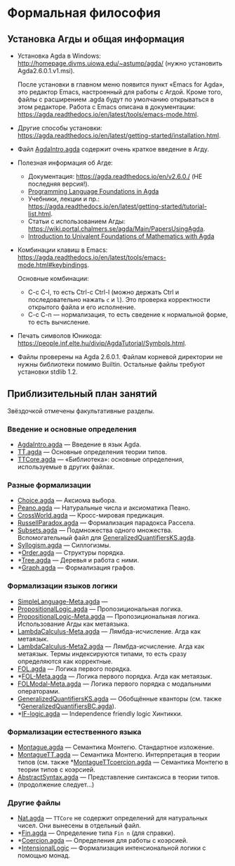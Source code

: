 # Формальная философия

## Установка Агды и общая информация

- Установка Agda в Windows: http://homepage.divms.uiowa.edu/~astump/agda/
  (нужно установить Agda2.6.0.1.v1.msi).  
  
  После установки в главном меню появится пункт «Emacs for Agda», это
  редактор Emacs, настроенный для работы с Агдой. Кроме того, файлы с
  расширением .agda будут по умолчанию открываться в этом редакторе. Работа
  с Emacs описана в документации:
  https://agda.readthedocs.io/en/latest/tools/emacs-mode.html.
- Другие способы установки:
  https://agda.readthedocs.io/en/latest/getting-started/installation.html.
- Файл
  [AgdaIntro.agda](AgdaIntro.agda)
  содержит очень краткое введение в Агду.
- Полезная информация об Агде:
    - Документация: https://agda.readthedocs.io/en/v2.6.0./ (НЕ
      последняя версия!).
    - [Programming Language Foundations in Agda](https://plfa.github.io/)
    - Учебники, лекции и пр.:
      https://agda.readthedocs.io/en/latest/getting-started/tutorial-list.html.
    - Статьи с использованием Агды:
      https://wiki.portal.chalmers.se/agda/Main/PapersUsingAgda.
    - [Introduction to Univalent Foundations of Mathematics with
      Agda](https://www.cs.bham.ac.uk/~mhe/HoTT-UF-in-Agda-Lecture-Notes/HoTT-UF-Agda.html)
- Комбинации клавиш в Emacs:
  https://agda.readthedocs.io/en/latest/tools/emacs-mode.html#keybindings.
  
  Основные комбинации: 
    - C-c C-l, то есть Ctrl-c Ctrl-l (можно держать Ctrl и последовательно
      нажать `c` и `l`). Это проверка корректности открытого файла и
      его исполнение.
    - C-c C-n — нормализация, то есть сведение к нормальной форме, то
      есть вычисление.
- Печать символов Юникода:
  https://people.inf.elte.hu/divip/AgdaTutorial/Symbols.html.
- Файлы проверены на Agda 2.6.0.1.  Файлам корневой директории не нужны
  библиотеки помимо Builtin. Остальные файлы требуют установки stdlib 1.2.

## Приблизительный план занятий

Звёздочкой отмечены факультативные разделы.

### Введение и основные определения

- [AgdaIntro.agda](AgdaIntro.agda) — Введение в язык Agda.
- [TT.agda](TT.agda) — Основные определения теории типов.
- [TTCore.agda](TTCore.agda) — «Библиотека»: основные определения,
  используемые в других файлах.

### Разные формализации

- [Choice.agda](Choice.agda) — Аксиома выбора. 
- [Peano.agda](Peano.agda) — Натуральные числа и аксиоматика Пеано. 
- [CrossWorld.agda](CrossWorld.agda) — Кросс-мировая предикация. 
- [RussellParadox.agda](RussellParadox.agda) — Формализация парадокса Рассела. 
- [Subsets.agda](Subsets.agda) — Подмножества одного
  множества. Вспомогательный файл для
  [GeneralizedQuantifiersKS.agda](GeneralizedQuantifiersKS.agda).
- [Syllogism.agda](Syllogism.agda) — Силлогизмы.  
- *[Order.agda](Order.agda) — Структуры порядка. 
- *[Tree.agda](Tree.agda) — Деревья и работа с ними. 
- *[Graph.agda](Graph.agda) — Формализация графов.

### Формализации языков логики

- [SimpleLanguage-Meta.agda](Meta/SimpleLanguage-Meta.agda) — 
- [PropositionalLogic.agda](PropositionalLogic.agda) — Пропозициональная логика. 
- [PropositionalLogic-Meta.agda](PropositionalLogic-Meta.agda) —
  Пропозициональная логика. Использование Агды как метаязыка. 
- [LambdaCalculus-Meta.agda](Meta/LambdaCalculus-Meta.agda) —
  Лямбда-исчисление. Агда как метаязык. 
- [LambdaCalculus-Meta2.agda](Meta/LambdaCalculus-Meta2.agda) —
  Лямбда-исчисление. Агда как метаязык. Термы индексируются типами, то есть
  сразу определяются как корректные.
- [FOL.agda](FOL.agda) — Логика первого порядка. 
- *[FOL-Meta.agda](Meta/FOL-Meta.agda) — Логика первого порядка.  Агда как метаязык. 
- [FOLModal-Meta.agda](Meta/FOLModal-Meta.agda) — Логика первого порядка с
  модальными операторами.
- [GeneralizedQuantifiersKS.agda](GeneralizedQuantifiersKS.agda) —
  Обобщённые кванторы (см. также
  *[GeneralizedQuantifiersBC.agda](GeneralizedQuantifiersBC.agda)).
- *[IF-logic.agda](IF-logic.agda) — Independence friendly logic Хинтикки.

### Формализации естественного языка 

- [Montague.agda](Montague.agda) — Семантика Монтегю. Стандартное изложение. 
- [MontagueTT.agda](MontagueTT.agda) — Семантика Монтегю. Интерпретация в
  теории типов (см. также
  *[MontagueTTcoercion.agda](MontagueTTcoercion.agda) — Семантика Монтегю в
  теории типов с коэрсией.
- [AbstractSyntax.agda](AbstractSyntax.agda) — Представление синтаксиса в
  теории типов.
- (продолжение следует...)

### Другие файлы

- [Nat.agda](Nat.agda) — `TTCore` не содержит определений для
  натуральных чисел. Они вынесены в отдельный файл.
- *[Fin.agda](Fin.agda) — Определение типа `Fin n` (для справки). 
- *[Coercion.agda](Coercion.agda) — Определения для работы с коэрсией.
- *[IntensionalLogic](IntensionalLogic) — Формализация интенсиональной
  логики с помощью монад.

